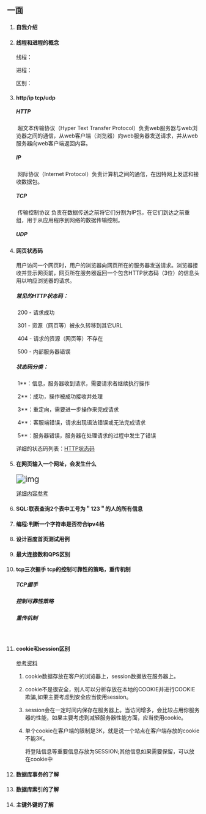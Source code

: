  ## 一面
1. #### 自我介绍

2. #### 线程和进程的概念

   线程：

   进程：

   区别：

3. #### http/ip tcp/udp

   ##### HTTP

   ​		超文本传输协议（Hyper Text Transfer Protocol）负责web服务器与web浏览器之间的通信，从web客户端（浏览器）向web服务器发送请求，并从web服务器向web客户端返回内容。

   ##### IP

   ​		网际协议（Internet Protocol）负责计算机之间的通信，在因特网上发送和接收数据包。

   ##### TCP

   ​		传输控制协议 负责在数据传送之前将它们分割为IP包，在它们到达之前重组，用于从应用程序到网络的数据传输控制。

   ##### UDP

4. #### 网页状态码

   ​		用户访问一个网页时，用户的浏览器向网页所在的服务器发送请求。浏览器接收并显示网页前，网页所在服务器返回一个包含HTTP状态码（3位）的信息头用以响应浏览器的请求。

   ##### 常见的HTTP状态码：

   ​		200 - 请求成功

   ​		301 - 资源（网页等）被永久转移到其它URL

   ​		404 - 请求的资源（网页等）不存在

   ​		500 - 内部服务器错误

   ##### 状态码分类：

   ​		1**：信息，服务器收到请求，需要请求者继续执行操作

   ​		2**：成功，操作被成功接收并处理

   ​		3**：重定向，需要进一步操作来完成请求

   ​		4**：客服端错误，请求出现语法错误或无法完成请求

   ​		5**：服务器错误，服务器在处理请求的过程中发生了错误

   详细的状态码列表：[HTTP状态码]( https://www.runoob.com/http/http-status-codes.html)

   

5. #### 在网页输入一个网址，会发生什么

   <img src="https://upload-images.jianshu.io/upload_images/2075673-3afda32a13a68c6b.png" alt="img" style="zoom:150%;" />

   

   [详细内容参考](https://www.jianshu.com/p/c1dfc6caa520)

6. #### SQL:联表查询2个表中工号为＂123＂的人的所有信息

7. #### 编程:判断一个字符串是否符合ipv4格

8. #### 设计百度首页测试用例

9. #### 最大连接数和QPS区别

10. #### tcp三次握手 tcp的控制可靠性的策略，重传机制

    ##### TCP握手

    ##### 控制可靠性策略

    ##### 重传机制

    ​	

    

11. #### cookie和session区别

    [参考资料](https://blog.csdn.net/chen13333336677/article/details/100939030)

    1. cookie数据存放在客户的浏览器上，session数据放在服务器上。

    2. cookie不是很安全，别人可以分析存放在本地的COOKIE并进行COOKIE欺骗,如果主要考虑到安全应当使用session。

    3. session会在一定时间内保存在服务器上。当访问增多，会比较占用你服务器的性能，如果主要考虑到减轻服务器性能方面，应当使用cookie。

    4. 单个cookie在客户端的限制是3K，就是说一个站点在客户端存放的cookie不能3K。

       将登陆信息等重要信息存放为SESSION;其他信息如果需要保留，可以放在cookie中

12. #### 数据库事务的了解

13. #### 数据库索引的了解

14. #### 主键外键的了解